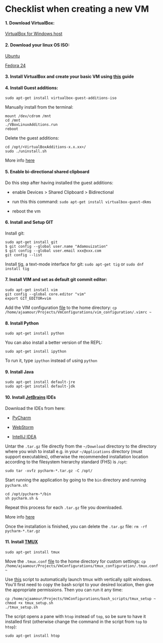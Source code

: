 # Checklist when creating a new VM

#### 1. Download VirtualBox:
[VirtualBox for Windows host](https://www.virtualbox.org/wiki/Downloads)


#### 2. Download your linux OS ISO:
[Ubuntu](https://www.ubuntu.com/download/desktop)

[Fedora 24](http://www.tejasbarot.com/2016/06/22/download-fedora-24-final-cd-dvd-iso-32-bit-x86_64/)


#### 3. Install VirtualBox and create your basic VM using [this](https://www.wikihow.com/Install-Ubuntu-on-VirtualBox) guide


#### 4. Install Guest additions:

`sudo apt-get install virtualbox-guest-additions-iso`

Manually install from the terminal:

```
mount /dev/cdrom /mnt
cd /mnt
./VBoxLinuxAdditions.run
reboot
```

Delete the guest additions:

```
cd /opt/<VirtualBoxAdditions-x.x.xx>/
sudo ./uninstall.sh
```

More info [here](https://askubuntu.com/a/22745)


#### 5. Enable bi-directional shared clipboard

Do this step after having installed the guest additions:

* enable Devices > Shared Clipboard > Bidirectional

* run this this command: `sudo apt-get install virtualbox-guest-dkms`

* reboot the vm


#### 6. Install and Setup **GIT**

Install git:
```
sudo apt-get install git
$ git config --global user.name "Adamouization"
$ git config --global user.email xxx@xxx.com
git config --list
```

Install [tig](https://github.com/jonas/tig), a text-mode interface for git:
`sudo apt-get tig`
or
`sudo dnf install tig`


#### 7. Install VIM and set as default git commit editor:

```
sudo apt-get install vim
git config --global core.editor "vim"
export GIT_EDITOR=vim
```

Add the VIM configuration [file](https://github.com/Adamouization/vm-configurations/blob/master/vim_configuration/.vimrc) to the home directory: `cp /home/ajaamour/Projects/VmConfigurations/vim_configuration/.vimrc ~`


#### 8. Install Python

`sudo apt-get install python`

You can also install a better version of the REPL:

`sudo apt-get install ipython`

To run it, type `ipython` instead of using `python`


#### 9. Install Java

```
sudo apt-get install default-jre
sudo apt-get install default-jdk
```


#### 10. Install [JetBrains](https://www.jetbrains.com/) IDEs

Download the IDEs from here:

* [PyCharm](https://www.jetbrains.com/pycharm/download/#section=linux)

* [WebStorm](https://www.jetbrains.com/webstorm/download/#section=linux)

* [IntelliJ IDEA](https://www.jetbrains.com/idea/download/#section=linux)

Untar the `.tar.gz` file directly from the `~/Download` directory to the directory where you wish to install e.g. in your `~/Applications` directory (must support executables), otherwise the recommended installation location according to the filesystem hierarchy standard (FHS) is `/opt`:

`sudo tar -xvfz pycharm-*.tar.gz -C /opt/`

Start running the application by going to the `bin` directory and running `pycharm.sh`:

```
cd /opt/pycharm-*/bin
sh pycharm.sh &
```

Repeat this process for each `.tar.gz` file you downloaded.

More info [here](https://www.lifewire.com/how-to-install-the-pycharm-python-ide-in-linux-4091033)

Once the installation is finished, you can delete the `.tar.gz` file: `rm -rf pycharm-*.tar.gz`


#### 11. Install [TMUX](https://github.com/tmux/tmux/wiki)

`sudo apt-get install tmux`

Move the `.tmux.conf` [file](https://github.com/Adamouization/vm-configurations/blob/master/tmux_configuration/tmux.conf) to the home directory for custom settings: `cp /home/ajaamour/Projects/VmConfigurations/tmux_configuration/.tmux.conf ~`

Use [this]() script to automatically launch tmux with vertically split windows. You'll first need to copy the bash script to your desired location, then give the appropriate permissions. Then you can run it any time:

```
cp /home/ajaamour/Projects/VmConfigurations/bash_scripts/tmux_setup ~
chmod +x tmux_setup.sh
./tmux_setup.sh
```

The script opens a pane with `htop` instead of `top`, so be sure to have it installed first (otherwise change the command in the script from `top` to `htop`): 

```
sudo apt-get install htop
```
